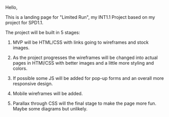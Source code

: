Hello,

This is a landing page for "Limited Run", my INT1.1 Project
based on my project for SPD1.1.

The project will be built in 5 stages: 

1. MVP will be HTML/CSS with links going to wireframes and stock
images.

2. As the project progresses the wireframes will be changed into
actual pages in HTMl/CSS with better images and a little more 
styling and colors.

3. If possible some JS will be added for pop-up forms and an
overall more responsive design.

4. Mobile wireframes will be added.

5. Parallax through CSS will the final stage to make the page 
more fun. Maybe some diagrams but unlikely.


